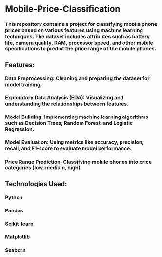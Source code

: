 # Mobile-Price-Classification

### This repository contains a project for classifying mobile phone prices based on various features using machine learning techniques. The dataset includes attributes such as battery life, camera quality, RAM, processor speed, and other mobile specifications to predict the price range of the mobile phones.

## Features:
### Data Preprocessing: Cleaning and preparing the dataset for model training.
### Exploratory Data Analysis (EDA): Visualizing and understanding the relationships between features.
### Model Building: Implementing machine learning algorithms such as Decision Trees, Random Forest, and Logistic Regression.
### Model Evaluation: Using metrics like accuracy, precision, recall, and F1-score to evaluate model performance.
### Price Range Prediction: Classifying mobile phones into price categories (low, medium, high).
## Technologies Used:
### Python
### Pandas
### Scikit-learn
### Matplotlib
### Seaborn
